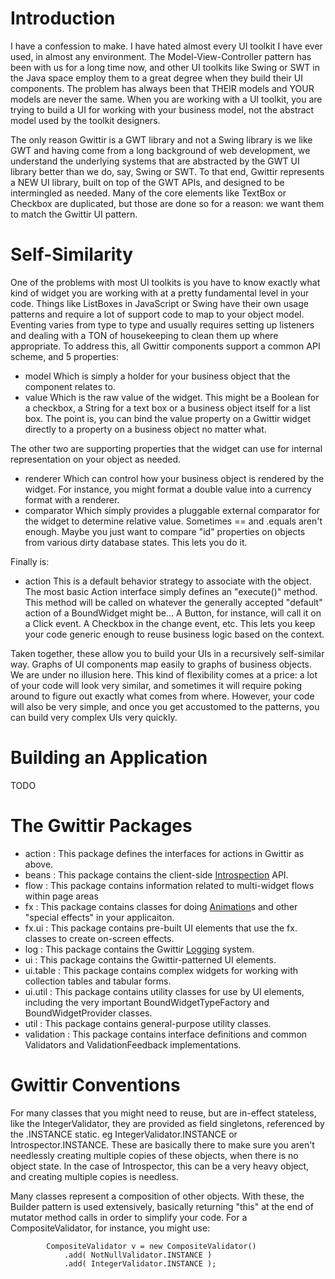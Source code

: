 # Introduction #

I have a confession to make. I have hated almost every UI toolkit I have ever used, in almost any environment. The Model-View-Controller pattern has been with us for a long time now, and other UI toolkits like Swing or SWT in the Java space employ them to a great degree when they build their UI components. The problem has always been that THEIR models and YOUR models are never the same. When you are working with a UI toolkit, you are trying to build a UI for working with your business model, not the abstract model used by the toolkit designers.

The only reason Gwittir is a GWT library and not a Swing library is we like GWT and having come from a long background of web development, we understand the underlying systems that are abstracted by the GWT UI library better than we do, say, Swing or SWT. To that end, Gwittir represents a NEW UI library, built on top of the GWT APIs, and designed to be intermingled as needed. Many of the core elements like TextBox or Checkbox are duplicated, but those are done so for a reason: we want them to match the Gwittir UI pattern.

# Self-Similarity #

One of the problems with most UI toolkits is you have to know exactly what kind of widget you are working with at a pretty fundamental level in your code. Things like ListBoxes in JavaScript or Swing have their own usage patterns and require a lot of support code to map to your object model. Eventing varies from type to type and usually requires setting up listeners and dealing with a TON of housekeeping to clean them up where appropriate. To address this, all Gwittir components support a common API scheme, and 5 properties:

  * model Which is simply a holder for your business object that the component relates to.
  * value Which is the raw value of the widget. This might be a Boolean for a checkbox, a String for a text box or a business object itself for a list box. The point is, you can bind the value property on a Gwittir widget directly to a property on a business object no matter what.

The other two are supporting properties that the widget can use for internal representation on your object as needed.

  * renderer Which can control how your business object is rendered by the widget. For  instance, you might format a double value into a currency format with a renderer.
  * comparator Which simply provides a pluggable external comparator for the widget to determine relative value. Sometimes == and .equals aren't enough. Maybe you just want to compare "id" properties on objects from various dirty database states. This lets you do it.

Finally is:
  * action This is a default behavior strategy to associate with the object. The most basic Action interface simply defines an "execute()" method. This method will be called on whatever the generally accepted "default" action of a BoundWidget might be... A Button, for instance, will call it on a Click event. A Checkbox in the change event, etc. This lets you keep your code generic enough to reuse business logic based on the context.

Taken together, these allow you to build your UIs in a recursively self-similar way. Graphs of UI components map easily to graphs of business objects. We are under no illusion here. This kind of flexibility comes at a price: a lot of your code will look very similar, and sometimes it will require poking around to figure out exactly what comes from where. However, your code will also be very simple, and once you get accustomed to the patterns, you can build very complex UIs very quickly.

# Building an Application #

TODO

# The Gwittir Packages #


  * action : This package defines the interfaces for actions in Gwittir as above.
  * beans : This package contains the client-side [Introspection](Introspection.md) API.
  * flow : This package contains information related to multi-widget flows within page areas
  * fx : This package contains classes for doing [Animation](Animation.md)s and other "special effects" in your applicaiton.
  * fx.ui : This package contains pre-built UI elements that use the fx. classes to create on-screen effects.
  * log : This package contains the Gwittir [Logging](Logging.md) system.
  * ui : This package contains the Gwittir-patterned UI elements.
  * ui.table : This package contains complex widgets for working with collection tables and tabular forms.
  * ui.util : This package contains utility classes for use by UI elements, including the very important BoundWidgetTypeFactory and BoundWidgetProvider classes.
  * util : This package contains general-purpose utility classes.
  * validation : This package contains interface definitions and common Validators and ValidationFeedback implementations.

# Gwittir Conventions #

For many classes that you might need to reuse, but are in-effect stateless, like the IntegerValidator, they are provided as field singletons, referenced by the .INSTANCE static. eg IntegerValidator.INSTANCE or Introspector.INSTANCE. These are basically there to make sure you aren't needlessly creating multiple copies of these objects, when there is no object state. In the case of Introspector, this can be a very heavy object, and creating multiple copies is needless.

Many classes represent a composition of other objects. With these, the Builder pattern is used extensively, basically returning "this" at the end of mutator method calls in order to simplify your code. For a CompositeValidator, for instance, you might use:

```
        CompositeValidator v = new CompositeValidator()
            .add( NotNullValidator.INSTANCE )
            .add( IntegerValidator.INSTANCE );
```